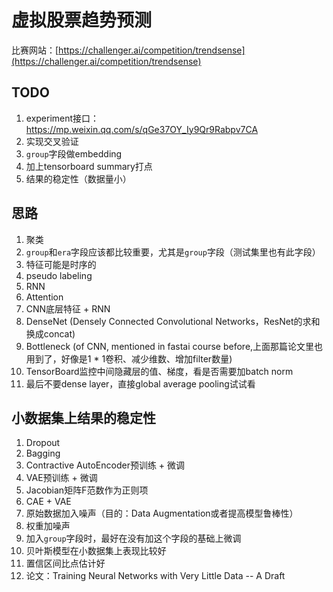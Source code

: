# 虚拟股票趋势预测

比赛网站：[https://challenger.ai/competition/trendsense](https://challenger.ai/competition/trendsense)

## TODO

1. experiment接口：https://mp.weixin.qq.com/s/qGe37OY_Iy9Qr9Rabpv7CA
1. 实现交叉验证
1. `group`字段做embedding
1. 加上tensorboard summary打点
1. 结果的稳定性（数据量小）

## 思路

1. 聚类
1. `group`和`era`字段应该都比较重要，尤其是`group`字段（测试集里也有此字段）
1. 特征可能是时序的
1. pseudo labeling
1. RNN
1. Attention
1. CNN底层特征 + RNN
1. DenseNet (Densely Connected Convolutional Networks，ResNet的求和换成concat)
1. Bottleneck (of CNN, mentioned in fastai course before,上面那篇论文里也用到了，好像是1 * 1卷积、减少维数、增加filter数量)
1. TensorBoard监控中间隐藏层的值、梯度，看是否需要加batch norm
1. 最后不要dense layer，直接global average pooling试试看

## 小数据集上结果的稳定性

1. Dropout
1. Bagging
1. Contractive AutoEncoder预训练 + 微调
1. VAE预训练 + 微调
1. Jacobian矩阵F范数作为正则项
1. CAE + VAE
1. 原始数据加入噪声（目的：Data Augmentation或者提高模型鲁棒性）
1. 权重加噪声
1. 加入`group`字段时，最好在没有加这个字段的基础上微调
1. 贝叶斯模型在小数据集上表现比较好
1. 置信区间比点估计好
1. 论文：Training Neural Networks with Very Little Data -- A Draft
